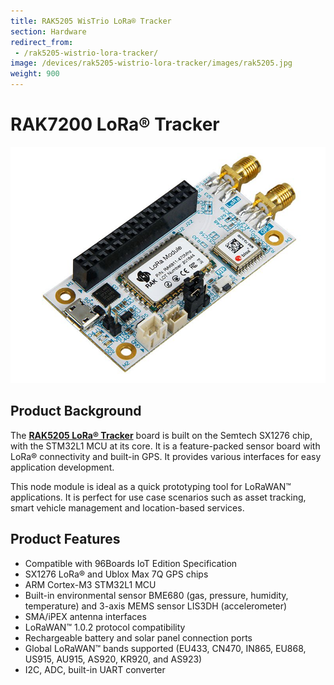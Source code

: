 ```yaml
---
title: RAK5205 WisTrio LoRa® Tracker
section: Hardware
redirect_from:
 - /rak5205-wistrio-lora-tracker/
image: /devices/rak5205-wistrio-lora-tracker/images/rak5205.jpg
weight: 900
---
```

# RAK7200 LoRa® Tracker

![Figure 1: RAK5205 WisTrio LoRa® Tracker](images/rak5205.jpg)

## Product Background

The [**RAK5205 LoRa® Tracker**](https://store.rakwireless.com/products/rak5205-lora-tracker) board is built on the Semtech SX1276 chip, with the STM32L1 MCU at its core. It is a feature-packed sensor board with LoRa® connectivity and built-in GPS. It provides various interfaces for easy application development.

This node module is ideal as a quick prototyping tool for LoRaWAN™ applications. It is perfect for use case scenarios such as asset tracking, smart vehicle management and location-based services.

## Product Features
* Compatible with 96Boards IoT Edition Specification
* SX1276 LoRa® and Ublox Max 7Q GPS chips
* ARM Cortex-M3 STM32L1 MCU
* Built-in environmental sensor BME680 (gas, pressure, humidity, temperature) and 3-axis MEMS sensor LIS3DH (accelerometer)
* SMA/iPEX antenna interfaces
* LoRaWAN™ 1.0.2 protocol compatibility
* Rechargeable battery and solar panel connection ports
* Global LoRaWAN™ bands supported (EU433, CN470, IN865, EU868, US915, AU915, AS920, KR920, and AS923)
* I2C, ADC, built-in UART converter
